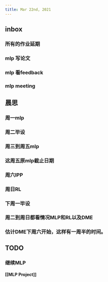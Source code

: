 ```yaml
---
title: Mar 22nd, 2021
---
```


## inbox
### 所有的作业延期
### mlp 写论文
### mlp 看feedback
### mlp meeting
## 晨思
### 周一mlp
### 周二毕设
### 周三到周五mlp
### 这周五原mlp截止日期
### 周六IPP
### 周日RL
### 下周一毕设
### 周二到周日都看情况MLP和RL以及DME
### 估计DME下周六开始，这样有一周半的时间。
## TODO
### 继续MLP
#### [[MLP Project]]
####
